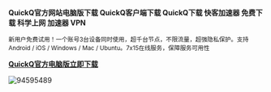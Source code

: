 **QuickQ官方网站电脑版下载 QuickQ客户端下载 QuickQ下载 快客加速器 免费下载 科学上网 加速器 VPN**

<sup>新用户免费试用！一个账号3台设备同时使用，超千台节点，不限流量，超强隐私保护。支持 Android / iOS / Windows / Mac / Ubuntu。7x15在线服务，保障服务可用性</sup>

[**QuickQ官方电脑版立即下载**](https://www.downloadol.cyou/QUICKQ-Win64-Installer.exe)

![94595489](https://github.com/user-attachments/assets/16833634-4b18-4456-b0c9-ea1649084757)


